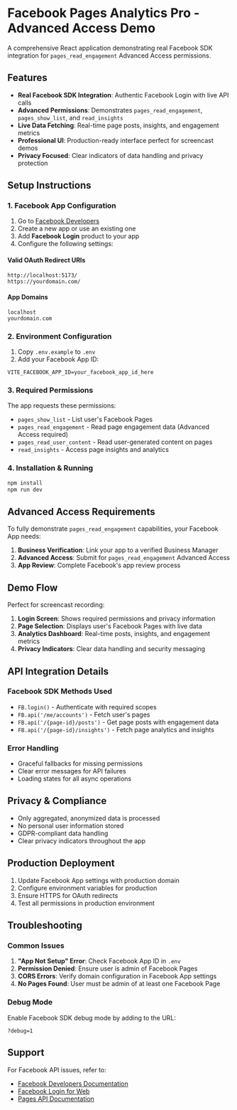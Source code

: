# Facebook Pages Analytics Pro - Advanced Access Demo

A comprehensive React application demonstrating real Facebook SDK integration for `pages_read_engagement` Advanced Access permissions.

## Features

- **Real Facebook SDK Integration**: Authentic Facebook Login with live API calls
- **Advanced Permissions**: Demonstrates `pages_read_engagement`, `pages_show_list`, and `read_insights`
- **Live Data Fetching**: Real-time page posts, insights, and engagement metrics
- **Professional UI**: Production-ready interface perfect for screencast demos
- **Privacy Focused**: Clear indicators of data handling and privacy protection

## Setup Instructions

### 1. Facebook App Configuration

1. Go to [Facebook Developers](https://developers.facebook.com/apps/)
2. Create a new app or use an existing one
3. Add **Facebook Login** product to your app
4. Configure the following settings:

#### Valid OAuth Redirect URIs
```
http://localhost:5173/
https://yourdomain.com/
```

#### App Domains
```
localhost
yourdomain.com
```

### 2. Environment Configuration

1. Copy `.env.example` to `.env`
2. Add your Facebook App ID:
```env
VITE_FACEBOOK_APP_ID=your_facebook_app_id_here
```

### 3. Required Permissions

The app requests these permissions:
- `pages_show_list` - List user's Facebook Pages
- `pages_read_engagement` - Read page engagement data (Advanced Access required)
- `pages_read_user_content` - Read user-generated content on pages
- `read_insights` - Access page insights and analytics

### 4. Installation & Running

```bash
npm install
npm run dev
```

## Advanced Access Requirements

To fully demonstrate `pages_read_engagement` capabilities, your Facebook App needs:

1. **Business Verification**: Link your app to a verified Business Manager
2. **Advanced Access**: Submit for `pages_read_engagement` Advanced Access
3. **App Review**: Complete Facebook's app review process

## Demo Flow

Perfect for screencast recording:

1. **Login Screen**: Shows required permissions and privacy information
2. **Page Selection**: Displays user's Facebook Pages with live data
3. **Analytics Dashboard**: Real-time posts, insights, and engagement metrics
4. **Privacy Indicators**: Clear data handling and security messaging

## API Integration Details

### Facebook SDK Methods Used

- `FB.login()` - Authenticate with required scopes
- `FB.api('/me/accounts')` - Fetch user's pages
- `FB.api('/{page-id}/posts')` - Get page posts with engagement data
- `FB.api('/{page-id}/insights')` - Fetch page analytics and insights

### Error Handling

- Graceful fallbacks for missing permissions
- Clear error messages for API failures
- Loading states for all async operations

## Privacy & Compliance

- Only aggregated, anonymized data is processed
- No personal user information stored
- GDPR-compliant data handling
- Clear privacy indicators throughout the app

## Production Deployment

1. Update Facebook App settings with production domain
2. Configure environment variables for production
3. Ensure HTTPS for OAuth redirects
4. Test all permissions in production environment

## Troubleshooting

### Common Issues

1. **"App Not Setup" Error**: Check Facebook App ID in `.env`
2. **Permission Denied**: Ensure user is admin of Facebook Pages
3. **CORS Errors**: Verify domain configuration in Facebook App settings
4. **No Pages Found**: User must be admin of at least one Facebook Page

### Debug Mode

Enable Facebook SDK debug mode by adding to the URL:
```
?debug=1
```

## Support

For Facebook API issues, refer to:
- [Facebook Developers Documentation](https://developers.facebook.com/docs/)
- [Facebook Login for Web](https://developers.facebook.com/docs/facebook-login/web/)
- [Pages API Documentation](https://developers.facebook.com/docs/pages-api/)